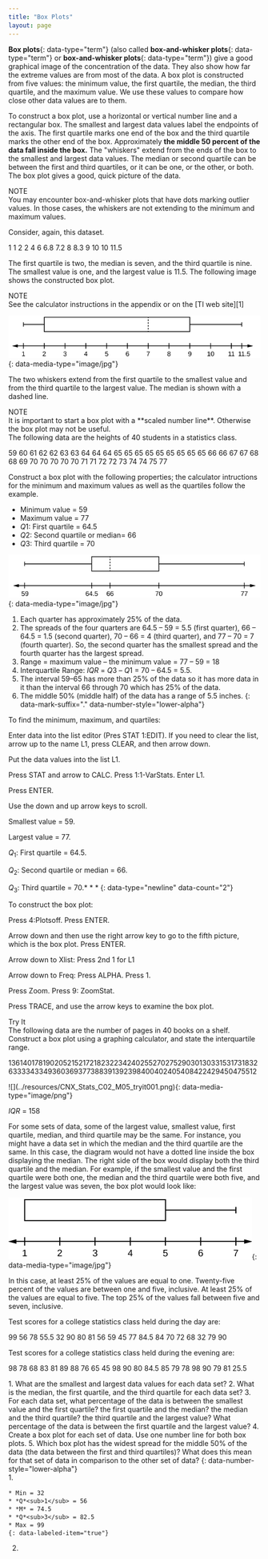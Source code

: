 ```yaml
---
title: "Box Plots"
layout: page
---
```



**Box plots**{: data-type="term"} (also called **box-and-whisker plots**{: data-type="term"} or **box-and-whisker plots**{: data-type="term"}) give a good graphical image of the concentration of the data. They also show how far the extreme values are from most of the data. A box plot is constructed from five values: the minimum value, the first quartile, the median, the third quartile, and the maximum value. We use these values to compare how close other data values are to them.

To construct a box plot, use a horizontal or vertical number line and a rectangular box. The smallest and largest data values label the endpoints of the axis. The first quartile marks one end of the box and the third quartile marks the other end of the box. Approximately **the middle 50 percent of the data fall inside the box.** The \"whiskers\" extend from the ends of the box to the smallest and largest data values. The median or second quartile can be between the first and third quartiles, or it can be one, or the other, or both. The box plot gives a good, quick picture of the data.

<div data-type="note" id="eip-724" data-label="" markdown="1">
<div data-type="title">
NOTE
</div>
You may encounter box-and-whisker plots that have dots marking outlier values. In those cases, the whiskers are not extending to the minimum and maximum values.

</div>

Consider, again, this dataset.

<span data-type="list" data-list-type="labeled-item" id="set-476" data-display="inline"> <span data-type="item">1</span> <span data-type="item">1</span> <span data-type="item">2</span> <span data-type="item">2</span> <span data-type="item">4</span> <span data-type="item">6</span> <span data-type="item">6.8</span> <span data-type="item">7.2</span> <span data-type="item">8</span> <span data-type="item">8.3</span> <span data-type="item">9</span> <span data-type="item">10</span> <span data-type="item">10</span> <span data-type="item">11.5</span> </span>

The first quartile is two, the median is seven, and the third quartile is nine. The smallest value is one, and the largest value is 11.5. The following image shows the constructed box plot.

<div data-type="note" data-label="" markdown="1">
<div data-type="title">
NOTE
</div>
See the calculator instructions in the appendix or on the [TI web site][1]

</div>

 ![Horizontal boxplot\'s first whisker extends from the smallest value, 1, to the first quartile, 2, the box begins at the first quartile and extends to the third quartile, 9, a vertical dashed line is drawn at the median, 7, and the second whisker extends from the third quartile to the largest value of 11.5.](../resources/fig-ch_02_05_01.jpg){: data-media-type="image/jpg"}

The two whiskers extend from the first quartile to the smallest value and from the third quartile to the largest value. The median is shown with a dashed line.

<div data-type="note" data-label="" markdown="1">
<div data-type="title">
NOTE
</div>
It is important to start a box plot with a **scaled number line**. Otherwise the box plot may not be useful.

</div>

<div data-type="example" id="element-32" markdown="1">
The following data are the heights of 40 students in a statistics class.

<span data-type="list" data-list-type="labeled-item" id="element-2134" data-display="inline"> <span data-type="item">59</span> <span data-type="item">60</span> <span data-type="item">61</span> <span data-type="item">62</span> <span data-type="item">62</span> <span data-type="item">63</span> <span data-type="item">63</span> <span data-type="item">64</span> <span data-type="item">64</span> <span data-type="item">64</span> <span data-type="item">65</span> <span data-type="item">65</span> <span data-type="item">65</span> <span data-type="item">65</span> <span data-type="item">65</span> <span data-type="item">65</span> <span data-type="item">65</span> <span data-type="item">65</span> <span data-type="item">65</span> <span data-type="item">66</span> <span data-type="item">66</span> <span data-type="item">67</span> <span data-type="item">67</span> <span data-type="item">68</span> <span data-type="item">68</span> <span data-type="item">69</span> <span data-type="item">70</span> <span data-type="item">70</span> <span data-type="item">70</span> <span data-type="item">70</span> <span data-type="item">70</span> <span data-type="item">71</span> <span data-type="item">71</span> <span data-type="item">72</span> <span data-type="item">72</span> <span data-type="item">73</span> <span data-type="item">74</span> <span data-type="item">74</span> <span data-type="item">75</span> <span data-type="item">77</span> </span>

Construct a box plot with the following properties; the calculator intructions for the minimum and maximum values as well as the quartiles follow the example.

* Minimum value = 59
* Maximum value = 77
* *Q*1: First quartile = 64.5
* *Q*2: Second quartile or median= 66
* *Q*3: Third quartile = 70

![Horizontal boxplot with first whisker extending from smallest value, 59, to Q1, 64.5, box beginning from Q1 to Q3, 70, median dashed line at Q2, 66, and second whisker extending from Q3 to largest value, 77.](../resources/fig-ch_02_05_02.jpg){: data-media-type="image/jpg"}


1.  Each quarter has approximately 25% of the data.
2.  The spreads of the four quarters are 64.5 – 59 = 5.5 (first quarter), 66 – 64.5 = 1.5 (second quarter), 70 – 66 = 4 (third quarter), and 77 – 70 = 7 (fourth quarter). So, the second quarter has the smallest spread and the fourth quarter has the largest spread.
3.  Range = maximum value – the minimum value = 77 – 59 = 18
4.  Interquartile Range: *IQR* = *Q*3 – *Q*1 = 70 – 64.5 = 5.5.
5.  The interval 59–65 has more than 25% of the data so it has more data in it than the interval 66 through 70 which has 25% of the data.
6.  The middle 50% (middle half) of the data has a range of 5.5 inches.
{: data-mark-suffix="." data-number-style="lower-alpha"}

</div>

<div data-type="note" class="statistics calculator" data-label="" markdown="1">
To find the minimum, maximum, and quartiles:

Enter data into the list editor (Pres STAT 1:EDIT). If you need to clear the list, arrow up to the name L1, press CLEAR, and then arrow down.

Put the data values into the list L1.

Press STAT and arrow to CALC. Press 1:1-VarStats. Enter L1.

Press ENTER.

Use the down and up arrow keys to scroll.

Smallest value = 59.

Largest value = 77.

*Q*<sub>1</sub>\: First quartile = 64.5.

*Q*<sub>2</sub>\: Second quartile or median = 66.

*Q*<sub>3</sub>\: Third quartile = 70.* * *
{: data-type="newline" data-count="2"}

To construct the box plot:

Press 4:Plotsoff. Press ENTER.

Arrow down and then use the right arrow key to go to the fifth picture, which is the box plot. Press ENTER.

Arrow down to Xlist: Press 2nd 1 for L1

Arrow down to Freq: Press ALPHA. Press 1.

Press Zoom. Press 9: ZoomStat.

Press TRACE, and use the arrow keys to examine the box plot.

</div>

<div data-type="note" class="statistics try" data-label="">
<div data-type="title">
Try It
</div>
<div data-type="exercise">
<div data-type="problem" markdown="1">
The following data are the number of pages in 40 books on a shelf. Construct a box plot using a graphing calculator, and state the interquartile range.

<span data-type="list" data-list-type="labeled-item" data-display="inline"> <span data-type="item">136</span><span data-type="item">140</span><span data-type="item">178</span><span data-type="item">190</span><span data-type="item">205</span><span data-type="item">215</span><span data-type="item">217</span><span data-type="item">218</span><span data-type="item">232</span><span data-type="item">234</span><span data-type="item">240</span><span data-type="item">255</span><span data-type="item">270</span><span data-type="item">275</span><span data-type="item">290</span><span data-type="item">301</span><span data-type="item">303</span><span data-type="item">315</span><span data-type="item">317</span><span data-type="item">318</span><span data-type="item">326</span><span data-type="item">333</span><span data-type="item">343</span><span data-type="item">349</span><span data-type="item">360</span><span data-type="item">369</span><span data-type="item">377</span><span data-type="item">388</span><span data-type="item">391</span><span data-type="item">392</span><span data-type="item">398</span><span data-type="item">400</span><span data-type="item">402</span><span data-type="item">405</span><span data-type="item">408</span><span data-type="item">422</span><span data-type="item">429</span><span data-type="item">450</span><span data-type="item">475</span><span data-type="item">512</span> </span>

</div>
<div data-type="solution" markdown="1">
![](../resources/CNX_Stats_C02_M05_tryit001.png){: data-media-type="image/png"}


*IQR* = 158

</div>
</div>
</div>

For some sets of data, some of the largest value, smallest value, first quartile, median, and third quartile may be the same. For instance, you might have a data set in which the median and the third quartile are the same. In this case, the diagram would not have a dotted line inside the box displaying the median. The right side of the box would display both the third quartile and the median. For example, if the smallest value and the first quartile were both one, the median and the third quartile were both five, and the largest value was seven, the box plot would look like:

 ![Horizontal boxplot box begins at the smallest value and Q1, 1, until the Q3 and median, 5, no median line is designated, and has its lone whisker extending from the Q3 to the largest value, 7.](../resources/fig-ch_02_05_03.jpg){: data-media-type="image/jpg"}

In this case, at least 25% of the values are equal to one. Twenty-five percent of the values are between one and five, inclusive. At least 25% of the values are equal to five. The top 25% of the values fall between five and seven, inclusive.

<div data-type="example" id="element-583" markdown="1">
Test scores for a college statistics class held during the day are:

<span data-type="list" data-list-type="labeled-item" id="element-127" data-display="inline"> <span data-type="item">99</span> <span data-type="item">56</span> <span data-type="item">78</span> <span data-type="item">55.5</span> <span data-type="item">32</span> <span data-type="item">90</span> <span data-type="item">80</span> <span data-type="item">81</span> <span data-type="item">56</span> <span data-type="item">59</span> <span data-type="item">45</span> <span data-type="item">77</span> <span data-type="item">84.5</span> <span data-type="item">84</span> <span data-type="item">70</span> <span data-type="item">72</span> <span data-type="item">68</span> <span data-type="item">32</span> <span data-type="item">79</span> <span data-type="item">90</span> </span>

Test scores for a college statistics class held during the evening are:

<span data-type="list" data-list-type="labeled-item" id="element-711" data-display="inline"> <span data-type="item">98</span> <span data-type="item">78</span> <span data-type="item">68</span> <span data-type="item">83</span> <span data-type="item">81</span> <span data-type="item">89</span> <span data-type="item">88</span> <span data-type="item">76</span> <span data-type="item">65</span> <span data-type="item">45</span> <span data-type="item">98</span> <span data-type="item">90</span> <span data-type="item">80</span> <span data-type="item">84.5</span> <span data-type="item">85</span> <span data-type="item">79</span> <span data-type="item">78</span> <span data-type="item">98</span> <span data-type="item">90</span> <span data-type="item">79</span> <span data-type="item">81</span> <span data-type="item">25.5</span> </span>

<div data-type="exercise" id="element-23526">
<div data-type="problem" id="id1164420007817" markdown="1">
1.  What are the smallest and largest data values for each data set?
2.  What is the median, the first quartile, and the third quartile for each data set?
3.  For each data set, what percentage of the data is between the smallest value and the first quartile? the first quartile and the median? the median and the third quartile? the third quartile and the largest value? What percentage of the data is between the first quartile and the largest value?
4.  Create a box plot for each set of data. Use one number line for both box plots.
5.  Which box plot has the widest spread for the middle 50% of the data (the data between the first and third quartiles)? What does this mean for that set of data in comparison to the other set of data?
{: data-number-style="lower-alpha"}

</div>
<div data-type="solution" id="element-601s" print-placement="end" markdown="1">
1.  <!-----
title: "First Data Set"
layout: page
---
-->
    
    * Min = 32
    * *Q*<sub>1</sub> = 56
    * *M* = 74.5
    * *Q*<sub>3</sub> = 82.5
    * Max = 99
    {: data-labeled-item="true"}

2.  <!-----
title: "Second Data Set"
layout: page
---
-->
    
    * Min = 25.5
    * *Q*<sub>1</sub> = 78
    * *M* = 81
    * *Q*<sub>3</sub> = 89
    * Max = 98
    {: data-labeled-item="true"}

3.  There are seven data values ranging from 25.5 to 78: 32%. There are seven data values ranging from 78 to 81: 32%. There are six data values ranging from 81 to 89: 27%. There are six data values ranging from 89 to 98: 27%. There are 17 data values between the first quartile, 78, and the largest value, 98: 77%.
4.  ![Two box plots over a number line from 0 to 100.  The top plot shows a whisker from 32 to 56, a solid line at 56, a dashed line at 74.5, a solid line at 82.5, and a whisker from 82.5 to 99.  The lower plot shows a whisker from 25.5 to 78, solid line at 78, dashed line at 81, solid line at 89, and a whisker from 89 to 98.](../resources/fig-ch02_sol_01.jpg){: data-media-type="image/jpg"}


5.  The first data set has the widest spread for the middle 50% of the data. The *IQR* for the first data set is greater than the *IQR* for the second set. This means that there is more variability in the middle 50% of the first data set.
{: data-number-style="lower-alpha"}

</div>
</div>
</div>

<div data-type="note" class="statistics try finger" data-label="">
<div data-type="title">
Try It
</div>
<div data-type="exercise">
<div data-type="problem" markdown="1">
The following data set shows the heights in inches for the boys in a class of 40 students.

66; 66; 67; 67; 68; 68; 68; 68; 68; 69; 69; 69; 70; 71; 72; 72; 72; 73; 73; 74 * * *
{: data-type="newline"}

The following data set shows the heights in inches for the girls in a class of 40 students. * * *
{: data-type="newline"}

61; 61; 62; 62; 63; 63; 63; 65; 65; 65; 66; 66; 66; 67; 68; 68; 68; 69; 69; 69 * * *
{: data-type="newline"}

Construct a box plot using a graphing calculator for each data set, and state which box plot has the wider spread for the middle 50% of the data.

</div>
<div data-type="solution" markdown="1">
![](../resources/CNX_Stats_C02_M05_tryit002.png){: data-media-type="image/png"}


*IQR* for the boys = 4

*IQR* for the girls = 5

The box plot for the heights of the girls has the wider spread for the middle 50% of the data.

</div>
</div>
</div>

<div data-type="example" markdown="1">
Graph a box-and-whisker plot for the data values shown.

<span data-type="list" data-list-type="labeled-item" data-display="inline"> <span data-type="item">10</span><span data-type="item">10</span><span data-type="item">10</span><span data-type="item">15</span><span data-type="item">35</span><span data-type="item">75</span><span data-type="item">90</span><span data-type="item">95</span><span data-type="item">100</span><span data-type="item">175</span><span data-type="item">420</span><span data-type="item">490</span><span data-type="item">515</span><span data-type="item">515</span><span data-type="item">790</span> </span>

The five numbers used to create a box-and-whisker plot are:

* Min: 10
* *Q*<sub>1</sub>\: 15
* Med: 95
* *Q*<sub>3</sub>\: 490
* Max: 790
{: data-labeled-item="true"}

The following graph shows the box-and-whisker plot.

![](../resources/CNX_Stats_C02_M05_015.jpg){: data-media-type="image/jpg"}


</div>

<div data-type="note" class="statistics try" data-label="">
<div data-type="title">
Try It
</div>
<div data-type="exercise" id="eip-idp22858976">
<div data-type="problem" id="eip-idp22859232" markdown="1">
Follow the steps you used to graph a box-and-whisker plot for the data values shown.

<span data-type="list" data-list-type="labeled-item" data-display="inline"> <span data-type="item">0</span><span data-type="item">5</span><span data-type="item">5</span><span data-type="item">15</span><span data-type="item">30</span><span data-type="item">30</span><span data-type="item">45</span><span data-type="item">50</span><span data-type="item">50</span><span data-type="item">60</span><span data-type="item">75</span><span data-type="item">110</span><span data-type="item">140</span><span data-type="item">240</span><span data-type="item">330</span> </span>

</div>
<div data-type="solution" id="eip-idp104865440" markdown="1">
The data are in order from least to greatest. There are 15 values, so the eighth number in order is the median: 50. There are seven data values written to the left of the median and 7 values to the right. The five values that are used to create the boxplot are:

* Min: 0
* *Q*<sub>1</sub>: 15
* Med: 50
* *Q*<sub>3</sub>: 110
* Max: 330
{: data-labeled-item="true"}

![](../resources/CNX_Stats_C02_M04_100.jpg){: #figtry data-media-type="image/jpg"}


</div>
</div>
</div>

# References

Data from *West Magazine*.

# Chapter Review

Box plots are a type of graph that can help visually organize data. To graph a box plot the following data points must be calculated: the minimum value, the first quartile, the median, the third quartile, and the maximum value. Once the box plot is graphed, you can display and compare distributions of data.

<section data-depth="1" class="practice" markdown="1">
Sixty-five randomly selected car salespersons were asked the number of cars they generally sell in one week. Fourteen people answered that they generally sell three cars; nineteen generally sell four cars; twelve generally sell five cars; nine generally sell six cars; eleven generally sell seven cars.

<div data-type="exercise">
<div data-type="problem" markdown="1">
Construct a box plot below. Use a ruler to measure and scale accurately.

</div>
</div>
<div data-type="exercise">
<div data-type="problem" markdown="1">
Looking at your box plot, does it appear that the data are concentrated together, spread out evenly, or concentrated in some areas, but not in others? How can you tell?

</div>
<div data-type="solution" markdown="1">
More than 25% of salespersons sell four cars in a typical week. You can see this concentration in the box plot because the first quartile is equal to the median. The top 25% and the bottom 25% are spread out evenly; the whiskers have the same length.

</div>
</div>
</section>

# Homework

<div data-type="exercise">
<div data-type="problem" markdown="1">
In a survey of 20-year-olds in China, Germany, and the United States, people were asked the number of foreign countries they had visited in their lifetime. The following box plots display the results.

![This shows three boxplots graphed over a number line from 0 to 11. The boxplots match the supplied data, and compare the countries\' results. The China boxplot has a single whisker from 0 to 5. The Germany box plot\'s median is equal to the third quartile, so there is a dashed line at right edge of box. The America boxplot does not have a left whisker.](../resources/fig-ch02_13_01_rev.jpg){: data-media-type="image/jpg"}


1.  In complete sentences, describe what the shape of each box plot implies about the distribution of the data collected.
2.  Have more Americans or more Germans surveyed been to over eight foreign countries?
3.  Compare the three box plots. What do they imply about the foreign travel of 20-year-old residents of the three countries when compared to each other?
{: data-number-style="lower-alpha"}

</div>
</div>

<div data-type="exercise" id="element-606">
<div data-type="problem" id="id4047646" markdown="1">
Given the following box plot, answer the following questions.

![This is a boxplot graphed over a number line from 0 to 150. There is no first, or left, whisker. The box starts at the first quartile, 0, and ends at the third quartile, 80. A vertical, dashed line marks the median, 20. The second whisker extends the third quartile to the largest value, 150.](../resources/fig-ch02_13_03.jpg){: data-media-type="image/jpg"}


1.  Think of an example (in words) where the data might fit into the above box plot. In 2–5 sentences, write down the example.
2.  What does it mean to have the first and second quartiles so close together, while the second to third quartiles are far apart?
{: data-mark-suffix="." data-number-style="lower-alpha"}

</div>
<div data-type="solution" markdown="1">
1.  Answers will vary. Possible answer: State University conducted a survey to see how involved its students are in community service. The box plot shows the number of community service hours logged by participants over the past year.
2.  Because the first and second quartiles are close, the data in this quarter is very similar. There is not much variation in the values. The data in the third quarter is much more variable, or spread out. This is clear because the second quartile is so far away from the third quartile.
{: data-number-style="lower-alpha"}

</div>
</div>

<div data-type="exercise" id="element-990">
<div data-type="problem" id="id9907048" markdown="1">
Given the following box plot, answer the following questions.

![This shows two boxplots graphed over number lines from 0 to 7. The first whisker in the data 1 boxplot extends from 0 to 2. The box begins at the firs quartile, 2, and ends at the third quartile, 5. A vertical, dashed line marks the median at 4. The second whisker extends from the third quartile to the largest value, 7. The first whisker in the data 2 box plot extends from 0 to 1.3. The box begins at the first quartile, 1.3, and ends at the third quartile, 2.5. A vertical, dashed line marks the medial at 2. The second whisker extends from the third quartile to the largest value, 7.](../resources/fig-ch02_13_06.jpg){: data-media-type="image/jpg"}


1.  In complete sentences, explain why each statement is false.
    1.  **Data 1** has more data values above two than **Data 2** has above two.
    2.  The data sets cannot have the same mode.
    3.  For **Data 1**, there are more data values below four than there are above four.
    {: data-mark-suffix="." data-number-style="lower-roman"}

2.  For which group, Data 1 or Data 2, is the value of “7” more likely to be an outlier? Explain why in complete sentences.
{: data-mark-suffix="." data-number-style="lower-alpha"}

</div>
</div>

<div data-type="exercise">
<div data-type="problem" markdown="1">
A survey was conducted of 130 purchasers of new BMW 3 series cars, 130 purchasers of new BMW 5 series cars, and 130 purchasers of new BMW 7 series cars. In it, people were asked the age they were when they purchased their car. The following box plots display the results.

![This shows three boxplots graphed over a number line from 25 to 80.  The first whisker on the BMW 3 plot extends from 25 to 30. The box begins at the firs quartile, 30 and ends at the thir quartile, 41. A verical, dashed line marks the median at 34. The second whisker extends from the third quartile to 66. The first whisker on the BMW 5 plot extends from 31 to 40. The box begins at the firs quartile, 40, and ends at the third quartile, 55. A vertical, dashed line marks the median at 41. The second whisker extends from 55 to 64. The first whisker on the BMW 7 plot extends from 35 to 41. The box begins at the first quartile, 41, and ends at the third quartile, 59. A vertical, dashed line marks the median at 46. The second whisker extends from 59  to 68.](../resources/fig-ch02_13_07.jpg){: data-media-type="image/jpg"}


1.  In complete sentences, describe what the shape of each box plot implies about the distribution of the data collected for that car series.
2.  Which group is most likely to have an outlier? Explain how you determined that.
3.  Compare the three box plots. What do they imply about the age of purchasing a BMW from the series when compared to each other?
4.  Look at the BMW 5 series. Which quarter has the smallest spread of data? What is the spread?
5.  Look at the BMW 5 series. Which quarter has the largest spread of data? What is the spread?
6.  Look at the BMW 5 series. Estimate the interquartile range (IQR).
7.  Look at the BMW 5 series. Are there more data in the interval 31 to 38 or in the interval 45 to 55? How do you know this?
8.  Look at the BMW 5 series. Which interval has the fewest data in it? How do you know this?
    1.  31–35
    2.  38–41
    3.  41–64
    {: data-mark-suffix="." data-number-style="lower-roman"}
{: data-number-style="lower-alpha"}

</div>
<div data-type="solution" markdown="1">
1.  Each box plot is spread out more in the greater values. Each plot is skewed to the right, so the ages of the top 50% of buyers are more variable than the ages of the lower 50%.
2.  The BMW 3 series is most likely to have an outlier. It has the longest whisker.
3.  Comparing the median ages, younger people tend to buy the BMW 3 series, while older people tend to buy the BMW 7 series. However, this is not a rule, because there is so much variability in each data set.
4.  The second quarter has the smallest spread. There seems to be only a three-year difference between the first quartile and the median.
5.  The third quarter has the largest spread. There seems to be approximately a 14-year difference between the median and the third quartile.
6.  *IQR* ~ 17 years
7.  There is not enough information to tell. Each interval lies within a quarter, so we cannot tell exactly where the data in that quarter is concentrated.
8.  The interval from 31 to 35 years has the fewest data values. Twenty-five percent of the values fall in the interval 38 to 41, and 25% fall between 41 and 64. Since 25% of values fall between 31 and 38, we know that fewer than 25% fall between 31 and 35.
{: data-number-style="lower-alpha"}

</div>
</div>

<div data-type="exercise" id="element-833">
<div data-type="problem" id="id3776067" markdown="1">
Twenty-five randomly selected students were asked the number of movies they watched the previous week. The results are as follows: | # of movies | Frequency | Relative Frequency | Cumulative Relative Frequency |
|----------
| 0 | 5 |  |  |
| 1 | 9 |  |  |
| 2 | 6 |  |  |
| 3 | 4 |  |  |
| 4 | 1 |  |  |
{: summary="The table presents the number of movies 25 students watched in the previous week. The first column lists the number of movies from 0-4, the second column lists the frequency with the values of 5, 9, 6, 4, 1, the third column is for relative frequency and is blank, and the fourth column is for cumulative relative frequency and is blank."}

Construct a box plot of the data.

</div>
</div>

# Bringing It Together

<div data-type="exercise">
<div data-type="problem" markdown="1">
Santa Clara County, CA, has approximately 27,873 Japanese-Americans. Their ages are as follows:

| Age Group | Percent of Community |
|----------
| 0–17 | 18.9 |
| 18–24 | 8.0 |
| 25–34 | 22.8 |
| 35–44 | 15.0 |
| 45–54 | 13.1 |
| 55–64 | 11.9 |
| 65+ | 10.3 |
{: summary="This table presents Japanese-Americans and their ages from Santa Clara County. The first column lists the age group and the second column lists the percent of the community. There are 7 rows."}

1.  Construct a histogram of the Japanese-American community in Santa Clara County, CA. The bars will **not** be the same width for this example. Why not? What impact does this have on the reliability of the graph?
2.  What percentage of the community is under age 35?
3.  Which box plot most resembles the information above?
{: data-number-style="lower-alpha"}

![Three box plots with values between 0 and 100.  Plot i has Q1 at 24, M at 34, and Q3 at 53; Plot ii has Q1 at 18, M at 34, and Q3 at 45; Plot iii has Q1 at 24, M at 25, and Q3 at 54.](../resources/fig-ch02_13_04.jpg){: data-media-type="image/jpg"}


</div>
<div data-type="solution" markdown="1">
1.  In this histogram, values that fall on the left boundary are counted in the interval, while values that fall on the right boundary are not. Note that the width of the intervals varies. The data was recorded in classes of varying width. Pay close attention to the scale labels of the graph because the histogram can be misleading when the intervals have different widths.
2.  49\.7% of the community is under the age of 35.
3.  Based on the information in the table, graph (a) most closely represents the data.
{: data-mark-suffix="." data-number-style="lower-alpha"}

</div>
</div>



[1]: http://education.ti.com/educationportal/sites/US/sectionHome/support.html
